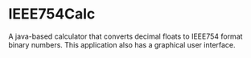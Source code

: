 IEEE754Calc
===========

A java-based calculator that converts decimal floats to IEEE754 format binary numbers.
This application also has a graphical user interface.
